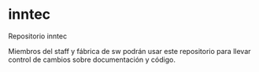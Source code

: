 # inntec
Repositorio inntec

Miembros del staff y fábrica de sw podrán usar este repositorio para llevar control de cambios sobre documentación y código.
